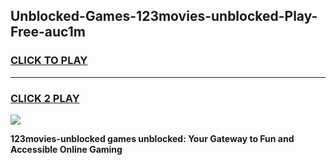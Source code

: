 
## Unblocked-Games-123movies-unblocked-Play-Free-auc1m
<h3>
<a href="https://premium76.site?title=123movies-unblocked&ref=18A1">CLICK TO PLAY</a></h3>
<hr>

<h3>
<a href="https://premium76.site?title=123movies-unblocked&ref=18A1">CLICK 2 PLAY</a>
  
</h3>

<a href="https://premium76.site?title=123movies-unblocked&ref=18A1"><img src="https://clearcache.store/games.png"></a>


**123movies-unblocked games unblocked: Your Gateway to Fun and Accessible Online Gaming**
